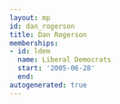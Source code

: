 ```yaml
---
layout: mp
id: dan_rogerson
title: Dan Rogerson
memberships:
- id: ldem
  name: Liberal Democrats
  start: '2005-06-28'
  end: 
autogenerated: true
---
```

